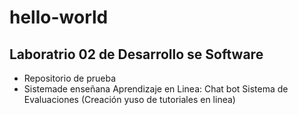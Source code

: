# hello-world
## Laboratrio 02 de Desarrollo se Software

- Repositorio de prueba
- Sistemade enseñana Aprendizaje en Linea:
  Chat bot
  Sistema de Evaluaciones (Creación yuso de tutoriales en linea)
